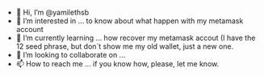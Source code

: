 - 👋 Hi, I’m @yamilethsb
- 👀 I’m interested in ... to know about what happen with my metamask account
- 🌱 I’m currently learning ... how recover my metamask accout (I have the 12 seed phrase, but don´t show me my old wallet, just a new one.
- 💞️ I’m looking to collaborate on ...
- 📫 How to reach me ... if you know how, please, let me know.

<!---
yamilethsb/yamilethsb is a ✨ special ✨ repository because its `README.md` (this file) appears on your GitHub profile.
You can click the Preview link to take a look at your changes.
--->
